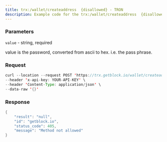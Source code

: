 ```yaml
---
title: trx:/wallet/createaddress  {disallowed} - TRON
description: Example code for the trx:/wallet/createaddress  {disallowed} rest method. Сomplete guide on how to use trx:/wallet/createaddress  {disallowed} rest in GetBlock.io Web3 documentation.
---
```


### Parameters


`value` - string, required

value is the password, converted from ascii to hex. i.e. the pass
phrase.

### Request

``` java
curl --location --request POST 'https://trx.getblock.io/wallet/createaddress' \
--header 'x-api-key: YOUR-API-KEY' \
--header 'Content-Type: application/json' \
--data-raw '{}'
```

###  Response

``` java
{
    "result": "null",
    "id": "getblock.io",
    "status_code": 405,
    "message": "Method not allowed"
}
```

